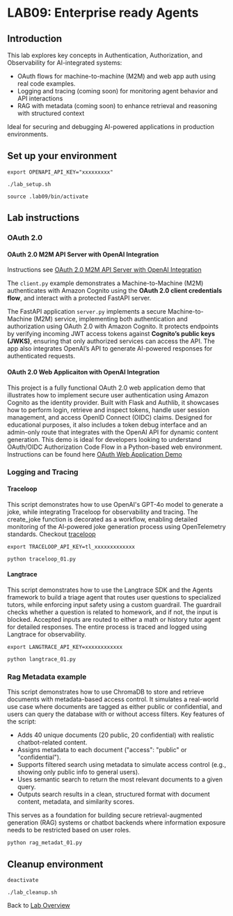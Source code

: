 # LAB09: Enterprise ready Agents
## Introduction
This lab explores key concepts in Authentication, Authorization, and Observability for AI-integrated systems:
- OAuth flows for machine-to-machine (M2M) and web app auth using real code examples.
- Logging and tracing (coming soon) for monitoring agent behavior and API interactions
- RAG with metadata (coming soon) to enhance retrieval and reasoning with structured context

Ideal for securing and debugging AI-powered applications in production environments.
## Set up your environment
```
export OPENAPI_API_KEY="xxxxxxxxx"
```
```
./lab_setup.sh
```
```
source .lab09/bin/activate
```
## Lab instructions
### OAuth 2.0
#### OAuth 2.0 M2M API Server with OpenAI Integration
Instructions see [OAuth 2.0 M2M API Server with OpenAI Integration](https://github.com/kubiosec-ai/openai-oauth-demo/)<br>

The `client.py` example demonstrates a Machine-to-Machine (M2M) authenticates with Amazon Cognito using the **OAuth 2.0 client credentials flow**, and interact with a protected FastAPI server. 

The FastAPI application `server.py` implements a secure Machine-to-Machine (M2M) service, implementing both authentication and authorization using OAuth 2.0 with Amazon Cognito. It protects endpoints by verifying incoming JWT access tokens against **Cognito’s public keys (JWKS)**, ensuring that only authorized services can access the API. The app also integrates OpenAI’s API to generate AI-powered responses for authenticated requests. 


#### OAuth 2.0 Web Applicaiton with OpenAI Integration
This project is a fully functional OAuth 2.0 web application demo that illustrates how to implement secure user authentication using Amazon Cognito as the identity provider. Built with Flask and Authlib, it showcases how to perform login, retrieve and inspect tokens, handle user session management, and access OpenID Connect (OIDC) claims. Designed for educational purposes, it also includes a token debug interface and an admin-only route that integrates with the OpenAI API for dynamic content generation. This demo is ideal for developers looking to understand OAuth/OIDC Authorization Code Flow in a Python-based web environment.
Instructions can be found here [OAuth Web Application Demo](https://github.com/kubiosec-codecamp/oauth-web-app.git)

### Logging and Tracing
#### Traceloop
This script demonstrates how to use OpenAI's GPT-4o model to generate a joke, while integrating Traceloop for observability and tracing. The create_joke function is decorated as a workflow, enabling detailed monitoring of the AI-powered joke generation process using OpenTelemetry standards. Checkout [traceloop](https://www.traceloop.com/)
```
export TRACELOOP_API_KEY=tl_xxxxxxxxxxxxx
```
```
python traceloop_01.py
```
#### Langtrace
This script demonstrates how to use the Langtrace SDK and the Agents framework to build a triage agent that routes user questions to specialized tutors, while enforcing input safety using a custom guardrail. The guardrail checks whether a question is related to homework, and if not, the input is blocked. Accepted inputs are routed to either a math or history tutor agent for detailed responses. The entire process is traced and logged using Langtrace for observability.
```
export LANGTRACE_API_KEY=xxxxxxxxxxxx
```
```
python langtrace_01.py
```


### Rag Metadata example
This script demonstrates how to use ChromaDB to store and retrieve documents with metadata-based access control. It simulates a real-world use case where documents are tagged as either public or confidential, and users can query the database with or without access filters.
Key features of the script:
- Adds 40 unique documents (20 public, 20 confidential) with realistic chatbot-related content.
- Assigns metadata to each document ("access": "public" or "confidential").
- Supports filtered search using metadata to simulate access control (e.g., showing only public info to general users).
- Uses semantic search to return the most relevant documents to a given query.
- Outputs search results in a clean, structured format with document content, metadata, and similarity scores.

This serves as a foundation for building secure retrieval-augmented generation (RAG) systems or chatbot backends where information exposure needs to be restricted based on user roles.
```
python rag_metadat_01.py
```

## Cleanup environment
```
deactivate
```
```
./lab_cleanup.sh
```
Back to [Lab Overview](https://github.com/kubiosec-agentic/agentic-labs/blob/master/README.md#-lab-overview)
